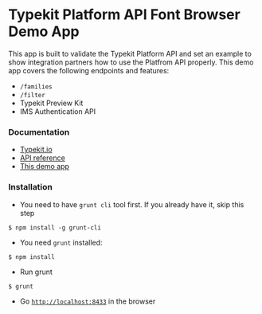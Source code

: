 # Typekit Platform API Font Browser Demo App
This app is built to validate the Typekit Platform API and set an example to show integration partners how to use the Platfrom API properly. This demo app covers the following endpoints and features:
* `/families`
* `/filter`
* Typekit Preview Kit
* IMS Authentication API

### Documentation

* [Typekit.io](https://typekit.io)
* [API reference](https://docs.typekit.io)
* [This demo app](https://demo.typekit.io)

### Installation
* You need to have `grunt cli` tool first. If you already have it, skip this step
```
$ npm install -g grunt-cli
```
* You need `grunt` installed:
```
$ npm install
```
* Run grunt
```
$ grunt
```
* Go [`http://localhost:8433`](http://localhost:8433) in the browser
